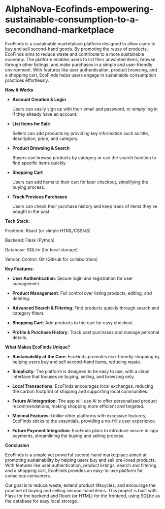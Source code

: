 # AlphaNova-Ecofinds-empowering-sustainable-consumption-to-a-secondhand-marketplace
EcoFinds is a sustainable marketplace platform designed to allow users to buy and sell second-hand goods. By promoting the reuse of products, EcoFinds aims to reduce waste and contribute to a more sustainable economy. The platform enables users to list their unwanted items, browse through other listings, and make purchases in a simple and user-friendly environment. With features like user authentication, product browsing, and a shopping cart, EcoFinds helps users engage in sustainable consumption practices effortlessly.

**How It Works**

* **Account Creation & Login**
  
  Users can easily sign up with their email and password, or simply log in if they already have an account.

* **List Items for Sale**

  Sellers can add products by providing key information such as title, description, price, and category.

* **Product Browsing & Search**

  Buyers can browse products by category or use the search function to find specific items quickly.

* **Shopping Cart**

  Users can add items to their cart for later checkout, simplifying the buying process.

* **Track Previous Purchases**

  Users can check their purchase history and keep track of items they’ve bought in the past.




**Tech Stack**:

  Frontend: React (or simple HTML/CSS/JS)

Backend: Flask (Python)

Database: SQLite (for local storage)

Version Control: Git (GitHub for collaboration)


**Key Features**:

* **User Authentication**: Secure login and registration for user management.

* **Product Management**: Full control over listing products, editing, and deleting.

* **Advanced Search & Filtering**: Find products quickly through search and category filters.

* **Shopping Cart**: Add products to the cart for easy checkout.

* **Profile & Purchase History**: Track past purchases and manage personal details.

**What Makes EcoFinds Unique?**

* **Sustainability at the Core**: EcoFinds promotes eco-friendly shopping by helping users buy and sell second-hand items, reducing waste.

* **Simplicity**: The platform is designed to be easy to use, with a clean interface that focuses on buying, selling, and browsing only.

* **Local Transactions**: EcoFinds encourages local exchanges, reducing the carbon footprint of shipping and supporting local communities.

* **Future AI Integration**: The app will use AI to offer personalized product recommendations, making shopping more efficient and targeted.

* **Minimal Features**: Unlike other platforms with excessive features, EcoFinds sticks to the essentials, providing a no-frills user experience.

* **Future Payment Integration**: EcoFinds plans to introduce secure in-app payments, streamlining the buying and selling process.

**Conclusion**

EcoFinds is a simple yet powerful second-hand marketplace aimed at promoting sustainability by helping users buy and sell pre-loved products. With features like user authentication, product listings, search and filtering, and a shopping cart, EcoFinds provides an easy-to-use platform for conscious consumers.

Our goal is to reduce waste, extend product lifecycles, and encourage the practice of buying and selling second-hand items. This project is built with Flask for the backend and React (or HTML) for the frontend, using SQLite as the database for easy local storage.
